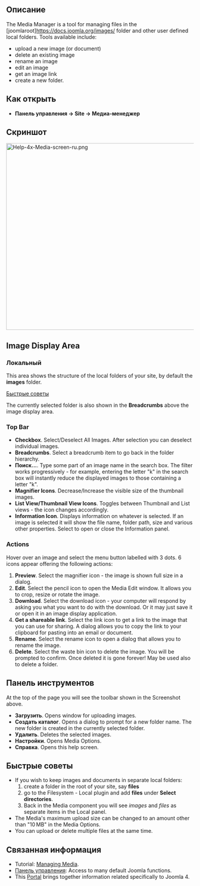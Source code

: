 <!-- Filename: Help4.x:Media / Display title: Медиа-менеджер -->

## Описание

The Media Manager is a tool for managing files in the
\[joomlaroot\]https://docs.joomla.org/images/ folder and other user
defined local folders. Tools available include:

- upload a new image (or document)
- delete an existing image
- rename an image
- edit an image
- get an image link
- create a new folder.

## Как открыть

- **Панель управления → Site → Медиа-менеджер**

## Скриншот

<img
src="https://docs.joomla.org/images/thumb/2/2f/Help-4x-Media-screen-ru.png/800px-Help-4x-Media-screen-ru.png"
decoding="async"
srcset="https://docs.joomla.org/images/thumb/2/2f/Help-4x-Media-screen-ru.png/1200px-Help-4x-Media-screen-ru.png 1.5x, https://docs.joomla.org/images/thumb/2/2f/Help-4x-Media-screen-ru.png/1600px-Help-4x-Media-screen-ru.png 2x"
data-file-width="2240" data-file-height="1400" width="800" height="500"
alt="Help-4x-Media-screen-ru.png" />

## Image Display Area

### Локальный

This area shows the structure of the local folders of your site, by
default the **images** folder.

[Быстрые советы](#quicktips)

The currently selected folder is also shown in the **Breadcrumbs** above
the image display area.

### Top Bar

- **Checkbox**. Select/Deselect All Images. After selection you can
  deselect individual images.
- **Breadcrumbs**. Select a breadcrumb item to go back in the folder
  hierarchy.
- **Поиск...**. Type some part of an image name in the search box. The
  filter works progressively - for example, entering the letter "k" in
  the search box will instantly reduce the displayed images to those
  containing a letter "k".
- **Magnifier Icons**. Decrease/Increase the visible size of the
  thumbnail images.
- **List View/Thumbnail View Icons**. Toggles between Thumbnail and List
  views - the icon changes accordingly.
- **Information Icon**. Displays information on whatever is selected. If
  an image is selected it will show the file name, folder path, size and
  various other properties. Select to open or close the Information
  panel.

### Actions

Hover over an image and select the menu button labelled with 3 dots. 6
icons appear offering the following actions:

1.  **Preview**. Select the magnifier icon - the image is shown full
    size in a dialog.
2.  **Edit**. Select the pencil icon to open the Media Edit window. It
    allows you to crop, resize or rotate the image.
3.  **Download**. Select the download icon - your computer will respond
    by asking you what you want to do with the download. Or it may just
    save it or open it in an image display application.
4.  **Get a shareable link**. Select the link icon to get a link to the
    image that you can use for sharing. A dialog allows you to copy the
    link to your clipboard for pasting into an email or document.
5.  **Rename**. Select the rename icon to open a dialog that allows you
    to rename the image.
6.  **Delete**. Select the waste bin icon to delete the image. You will
    be prompted to confirm. Once deleted it is gone forever! May be used
    also to delete a folder.

## Панель инструментов

At the top of the page you will see the toolbar shown in the
Screenshot above.

- **Загрузить**. Opens window for uploading images.
- **Создать каталог**. Opens a dialog to prompt for a new folder name.
  The new folder is created in the currently selected folder.
- **Удалить**. Deletes the selected images.
- **Настройки**. Opens Media Options.
- **Справка**. Opens this help screen.

## Быстрые советы

- If you wish to keep images and documents in separate local folders:
  1.  create a folder in the root of your site, say **files**
  2.  go to the Filesystem - Local
      plugin and add **files** under **Select directories**.
  3.  Back in the Media component you will see *images* and *files* as
      separate items in the Local panel.
- The Media's maximum upload size can be changed to an amount other than
  "10 MB" in the Media Options.
- You can upload or delete multiple files at the same time.

## Связанная информация

- Tutorial: [Managing
  Media](https://docs.joomla.org/J4.x:Managing_Media/en "J4.x:Managing Media/en").
- [Панель
  управления](https://docs.joomla.org/Help4.x:Home_Dashboard/ru "Help4.x:Home Dashboard/ru"):
  Access to many default Joomla functions.
- This
  [Portal](https://docs.joomla.org/Portal:Joomla_4/en "Portal:Joomla 4/en")
  brings together information related specifically to Joomla 4.
